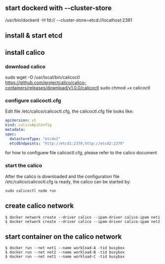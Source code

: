 ## start dockerd with --cluster-store

/usr/bin/dockerd -H fd:// --cluster-store=etcd://localhost:2381

## install & start etcd
## install calico

### download calico

sudo wget -O /usr/local/bin/calicoctl https://github.com/projectcalico/calico-containers/releases/download/v1.0.0/calicoctl
sudo chmod +x calicoctl

### configure calicoctl.cfg

Edit file /etc/calico/calicoctl.cfg, the calicoctl.cfg file looks like:

```yml
apiVersion: v1
kind: calicoApiConfig
metadata:
spec:
  datastoreType: "etcdv2"
  etcdEndpoints: "http://etcd1:2379,http://etcd2:2379"
```
for how to configuew file calicoctl.cfg, please refer to the calico document

### start the calico

After the calico is downloaded and the configuration file /etc/calico/calicoctl.cfg is ready, the calico can be started by:

```shell
sudo calicoctl node run
```

## create calico network

```shell
$ docker network create --driver calico --ipam-driver calico-ipam net1
$ docker network create --driver calico --ipam-driver calico-ipam net2
```

## start container on the calico network
```shell
$ docker run --net net1 --name workload-A -tid busybox
$ docker run --net net2 --name workload-B -tid busybox
$ docker run --net net1 --name workload-C -tid busybox
```



